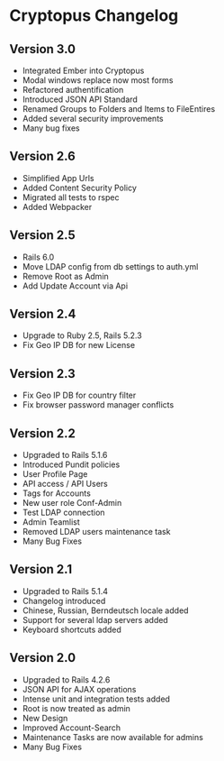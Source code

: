 # Cryptopus Changelog

## Version 3.0
* Integrated Ember into Cryptopus
* Modal windows replace now most forms
* Refactored authentification
* Introduced JSON API Standard
* Renamed Groups to Folders and Items to FileEntires
* Added several security improvements
* Many bug fixes


## Version 2.6
* Simplified App Urls
* Added Content Security Policy
* Migrated all tests to rspec
* Added Webpacker

## Version 2.5
* Rails 6.0
* Move LDAP config from db settings to auth.yml
* Remove Root as Admin
* Add Update Account via Api

## Version 2.4
* Upgrade to Ruby 2.5, Rails 5.2.3
* Fix Geo IP DB for new License

## Version 2.3

* Fix Geo IP DB for country filter
* Fix browser password manager conflicts

## Version 2.2

* Upgraded to Rails 5.1.6
* Introduced Pundit policies
* User Profile Page
* API access / API Users
* Tags for Accounts
* New user role Conf-Admin
* Test LDAP connection
* Admin Teamlist
* Removed LDAP users maintenance task
* Many Bug Fixes

## Version 2.1

* Upgraded to Rails 5.1.4
* Changelog introduced
* Chinese, Russian, Berndeutsch locale added
* Support for several ldap servers added
* Keyboard shortcuts added

## Version 2.0

* Upgraded to Rails 4.2.6
* JSON API for AJAX operations
* Intense unit and integration tests added
* Root is now treated as admin
* New Design
* Improved Account-Search
* Maintenance Tasks are now available for admins
* Many Bug Fixes
